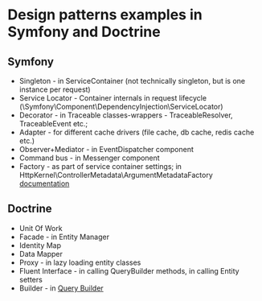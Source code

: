 # Design patterns examples in Symfony and Doctrine

## Symfony
- Singleton - in ServiceContainer (not technically singleton, but is one instance per request)
- Service Locator - Container internals in request lifecycle (\Symfony\Component\DependencyInjection\ServiceLocator)
- Decorator - in Traceable classes-wrappers - TraceableResolver, TraceableEvent etc.; 
- Adapter - for different cache drivers (file cache, db cache, redis cache etc.)
- Observer+Mediator - in EventDispatcher component
- Command bus - in Messenger component
- Factory - as part of service container settings; in HttpKernel\ControllerMetadata\ArgumentMetadataFactory
[documentation](https://symfony.com/doc/current/service_container/factories.html)

## Doctrine

- Unit Of Work
- Facade - in Entity Manager
- Identity Map
- Data Mapper
- Proxy - in lazy loading entity classes
- Fluent Interface - in calling QueryBuilder methods, in calling Entity setters
- Builder - in 
[Query Builder](https://github.com/doctrine/orm/blob/old-prototype-3.x/lib/Doctrine/ORM/QueryBuilder.php)